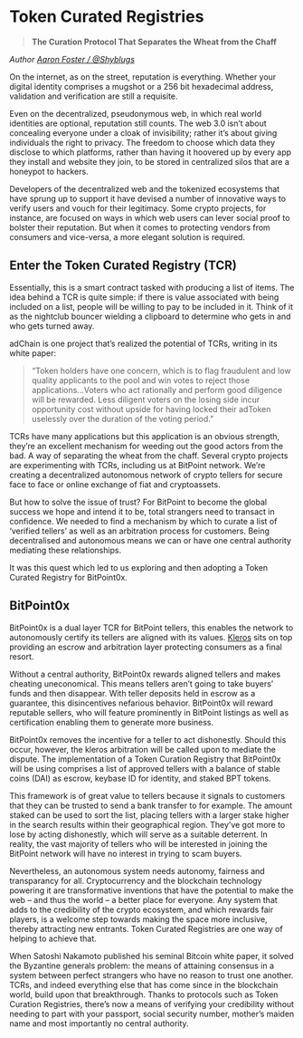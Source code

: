 # Token Curated Registries
> **The Curation Protocol That Separates the Wheat from the Chaff**

_Author [Aaron Foster / @Shyblugs](https://github.com/shyblugs)_


On the internet, as on the street, reputation is everything. Whether your digital identity comprises a mugshot or a 256 bit hexadecimal address, validation and verification are still a requisite. 

Even on the decentralized, pseudonymous web, in which real world identities are optional, reputation still counts. The web 3.0 isn’t about concealing everyone under a cloak of invisibility; rather it’s about giving individuals the right to privacy. The freedom to choose which data they disclose to which platforms, rather than having it hoovered up by every app they install and website they join, to be stored in centralized silos that are a honeypot to hackers.

Developers of the decentralized web and the tokenized ecosystems that have sprung up to support it have devised a number of innovative ways to verify users and vouch for their legitimacy. Some crypto projects, for instance, are focused on ways in which web users can lever social proof to bolster their reputation. But when it comes to protecting vendors from consumers and vice-versa, a more elegant solution is required.



## Enter the Token Curated Registry (TCR)

Essentially, this is a smart contract tasked with producing a list of items. The idea behind a TCR is quite simple: if there is value associated with being included on a list, people will be willing to pay to be included in it. Think of it as the nightclub bouncer wielding a clipboard to determine who gets in and who gets turned away.

adChain is one project that’s realized the potential of TCRs, writing in its white paper:

> “Token holders have one concern, which is to flag fraudulent and low quality applicants to the pool and win votes to reject those applications...Voters who act rationally and perform good diligence will be rewarded. Less diligent voters on the losing side incur opportunity cost without upside for having locked their adToken uselessly over the duration of the voting period.”

TCRs have many applications but this application is an obvious strength, they’re an excellent mechanism for weeding out the good actors from the bad. A way of separating the wheat from the chaff. Several crypto projects are experimenting with TCRs, including us at BitPoint network. We’re creating a decentralized autonomous network of crypto tellers for secure face to face or online exchange of fiat and cryptoassets.

But how to solve the issue of trust? For BitPoint to become the global success we hope and intend it to be, total strangers need to transact in confidence. We needed to find a mechanism by which to curate a list of ‘verified tellers’ as well as an arbitration process for customers. Being decentralised and autonomous means we can or have one central authority mediating these relationships.

It was this quest which led to us exploring and then adopting a Token Curated Registry for BitPoint0x.


## BitPoint0x 

BitPoint0x is a dual layer TCR for BitPoint tellers, this enables the network to autonomously certify its tellers are aligned with its values. [Kleros](kleros.io) sits on top providing an escrow and arbitration layer protecting consumers as a final resort.


Without a central authority, BitPoint0x rewards aligned tellers and makes cheating uneconomical. This means tellers aren’t going to take buyers’ funds and then disappear. With teller deposits held in escrow as a guarantee, this disincentives nefarious behavior. BitPoint0x will reward reputable sellers, who will feature prominently in BitPoint listings as well as certification enabling them to generate more business. 

BitPoint0x removes the incentive for a teller to act dishonestly. Should this occur, however, the kleros arbitration will be called upon to mediate the dispute. The implementation of a Token Curation Registry that BitPoint0x will be using comprises a list of approved tellers with a balance of stable coins (DAI) as escrow, keybase ID for identity, and staked BPT tokens.

This framework is of great value to tellers because it signals to customers that they can be trusted to send a bank transfer to for example. The amount staked can be used to sort the list, placing tellers with a larger stake higher in the search results within their geographical region. They’ve got more to lose by acting dishonestly, which will serve as a suitable deterrent. In reality, the vast majority of tellers who will be interested in joining the BitPoint network will have no interest in trying to scam buyers. 

Nevertheless, an autonomous system needs autonomy, fairness and transparancy for all. Cryptocurrency and the blockchain technology powering it are transformative inventions that have the potential to make the web – and thus the world – a better place for everyone. Any system that adds to the credibility of the crypto ecosystem, and which rewards fair players, is a welcome step towards making the space more inclusive, thereby attracting new entrants. Token Curated Registries are one way of helping to achieve that.


When Satoshi Nakamoto published his seminal Bitcoin white paper, it solved the Byzantine generals problem: the means of attaining consensus in a system between perfect strangers who have no reason to trust one another. TCRs, and indeed everything else that has come since in the blockchain world, build upon that breakthrough. Thanks to protocols such as Token Curation Registries, there’s now a means of verifying your credibility without needing to part with your passport, social security number, mother’s maiden name and most importantly no central authority.
